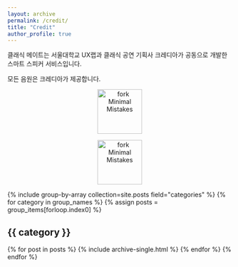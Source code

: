 ```yaml
---
layout: archive
permalink: /credit/
title: "Credit"
author_profile: true
---
```


클래식 메이트는 서울대학교 UX랩과 클래식 공연 기획사 크레디아가 공동으로 개발한 스마트 스피커 서비스입니다. 

모든 음원은 크레디아가 제공합니다.

<figure>
  <center><img src="{{ '/assets/images/land-logo.png' | relative_url }}" alt="fork Minimal Mistakes" width="100"></center>
</figure>

<figure>
  <center><img src="{{ '/assets/images/credia.png' | relative_url }}" alt="fork Minimal Mistakes" width="100"></center>
</figure>

{% include group-by-array collection=site.posts field="categories" %}
{% for category in group_names %}
  {% assign posts = group_items[forloop.index0] %}
  <h2 id="{{ category | slugify }}" class="archive__subtitle">{{ category }}</h2>
  {% for post in posts %}
    {% include archive-single.html %}
  {% endfor %}
{% endfor %}
